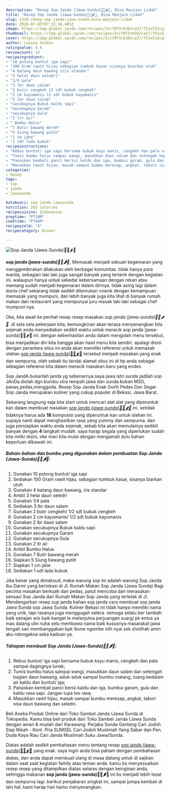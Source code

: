 ```yaml
---
description: "Resep Sop Janda (Jawa-Sunda)🧄🥩🌶🍲, Bisa Manjain Lidah"
title: "Resep Sop Janda (Jawa-Sunda)🧄🥩🌶🍲, Bisa Manjain Lidah"
slug: 1310-resep-sop-janda-jawa-sunda-bisa-manjain-lidah
date: 2020-07-03T07:32:34.401Z
image: https://img-global.cpcdn.com/recipes/2cc70f3c6382ca37/751x532cq70/sop-janda-jawa-sunda🧄🥩🌶🍲-foto-resep-utama.jpg
thumbnail: https://img-global.cpcdn.com/recipes/2cc70f3c6382ca37/751x532cq70/sop-janda-jawa-sunda🧄🥩🌶🍲-foto-resep-utama.jpg
cover: https://img-global.cpcdn.com/recipes/2cc70f3c6382ca37/751x532cq70/sop-janda-jawa-sunda🧄🥩🌶🍲-foto-resep-utama.jpg
author: Louisa Stokes
ratingvalue: 4.4
reviewcount: 14
recipeingredient:
- "10 potong buntut iga sapi"
- "100 Gram rawit hijau sebagian tumbuk kasar sisanya biarkan utuh"
- "4 batang daun bawang iris standar"
- "3 helai daun seledri"
- "1/4 pala"
- "3 lbr daun salam"
- "2 butir cengkeh 12 sdt bubuk cengkeh"
- "2 cm kayumanis 12 sdt bubuk kayumanis"
- "2 lbr daun salam"
- "secukupnya Bubuk kaldu sapi"
- "secukupnya Garam"
- "secukupnya Gula"
- "2 ltr air"
- " Bumbu Halus"
- "7 Butir bawang merah"
- "5 Siung bawang putih"
- "1 cm jahe"
- "1 sdt lada bubuk"
recipeinstructions:
- "Rebus buntut/ iga sapi bersama bubuk kayu manis, cengkeh dan pala sampai dagingnya lunak;"
- "Tumis bumbu halus sampai wangi, masukkan daun salam dan setengah bagian daun bawang, aduk-aduk sampai bumbu matang, tuang kedalam air kaldu dan buntut/ iga;"
- "Panaskan kembali panci berisi kaldu dan iga, bumbui garam, gula dan kaldu rasa sapi. Jangan lupa tes rasa;"
- "Masukkan rawit hijau, masak sampai bumbu meresap, angkat, taburi sisa daun bawang dan seledri."
categories:
- Resep
tags:
- sop
- janda
- jawasunda

katakunci: sop janda jawasunda 
nutrition: 263 calories
recipecuisine: Indonesian
preptime: "PT18M"
cooktime: "PT46M"
recipeyield: "4"
recipecategory: Dinner

---
```



![Sop Janda (Jawa-Sunda)🧄🥩🌶🍲](https://img-global.cpcdn.com/recipes/2cc70f3c6382ca37/751x532cq70/sop-janda-jawa-sunda🧄🥩🌶🍲-foto-resep-utama.jpg)

<b><i>sop janda (jawa-sunda)🧄🥩🌶🍲</i></b>, Memasak menjadi sebuah kegemaran yang menggembirakan dilakukan oleh berbagai komunitas. tidak hanya para wanita, sebagian laki laki juga sangat banyak yang tertarik dengan kegiatan ini. walaupun hanya untuk sekedar kebersamaan dengan rekan atau memang sudah menjadi kegemaran dalam dirinya. tidak asing lagi dalam dunia chef sekarang tidak sedikit ditemukan cowok dengan kemampuan memasak yang mumpuni, dan lebih banyak juga kita lihat di banyak rumah makan dan restaurant yang mempunyai juru masak laki laki sebagai chef mumpuni nya.

Oke, kita awali ke perihal resep resep masakan <i>sop janda (jawa-sunda)🧄🥩🌶🍲</i>. di sela sela pekerjaan kita, kemungkinan akan terasa menyenangkan bila sejenak anda menyediakan sedikit waktu untuk meracik sop janda (jawa-sunda)🧄🥩🌶🍲 ini. dengan keberhasilan anda dalam mengolah menu tersebut, bisa menjadikan diri kita bangga akan hasil menu kita sendiri. apalagi disini dengan perantara situs ini anda akan memiliki referensi untuk memasak olahan <u>sop janda (jawa-sunda)🧄🥩🌶🍲</u> tersebut menjadi masakan yang enak dan sempurna, oleh sebab itu tandai alamat situs ini di hp anda sebagai sebagian referensi kita dalam meracik masakan baru yang endes.

Sop JandA.bukanlah janda yg sebenarnya.saya jawa istri sunda jadilah sop JAnDa.diolah dgn bumbu xtra rempah jawa dan sunda bukan MSG, panas,pedas,menggoda. Resep Sop Janda Enak Gurih Pedas Dan Segar. Sop Janda merupakan kuliner yang cukup populer di Bekasi, Jawa Barat.


Sekarang langsung saja kita start untuk mencari alat alat yang diperuntuk kan dalam membuat masakan <u><i>sop janda (jawa-sunda)🧄🥩🌶🍲</i></u> ini. setidak tidaknya harus ada <b>18</b> komposisi yang diperuntuk kan untuk olahan ini. supaya nanti dapat menghasilkan rasa yang yummy dan sempurna. dan juga persiapkan waktu anda sejenak, sebab kita akan memulainya sedikit banyak dengan <b>4</b> langkah mudah. saya harap segala yang diperlukan sudah kita miliki disini, oke mari kita mulai dengan mengamati dulu bahan keperluan dibawah ini.

<!--inarticleads1-->

##### Bahan-bahan dan bumbu yang digunakan dalam pembuatan Sop Janda (Jawa-Sunda)🧄🥩🌶🍲:

1. Gunakan 10 potong buntut/ iga sapi
1. Sediakan 100 Gram rawit hijau, sebagian tumbuk kasar, sisanya biarkan utuh
1. Gunakan 4 batang daun bawang, iris standar
1. Ambil 3 helai daun seledri
1. Gunakan 1/4 pala
1. Sediakan 3 lbr daun salam
1. Gunakan 2 butir cengkeh/ 1/2 sdt bubuk cengkeh
1. Gunakan 2 cm kayumanis/ 1/2 sdt bubuk kayumanis
1. Gunakan 2 lbr daun salam
1. Gunakan secukupnya Bubuk kaldu sapi
1. Gunakan secukupnya Garam
1. Gunakan secukupnya Gula
1. Gunakan 2 ltr air
1. Ambil  Bumbu Halus
1. Gunakan 7 Butir bawang merah
1. Siapkan 5 Siung bawang putih
1. Siapkan 1 cm jahe
1. Sediakan 1 sdt lada bubuk


Jika benar yang dimaksud, maka warung sop ini adalah warung Sop Janda Ibu Darmi yang berlokasi di Jl. Rumah Makan Sop Janda (Jawa Sunda) Bagi pecinta masakan berkuah dan pedas, patut mencoba dan merasakan sensasi Sop Janda dari Rumah Makan Sop Janda yang terletak di Jl. Mendengarkan resep sup janda bahan sop janda cara membuat sop janda Jawa Sunda sop Jawa Sunda. Kuliner Bekasi ini tidak hanya memiliki nama yang unik, tapi rasanya juga menggugah selera. semoga selalu ber tambah baik senajan wis baik banget le melanjutna perjuangan suargi pk entus ya mas dalang ulin nuha selu membawa nama baik kususnya masarakat jawa tengah san membanggakan bpk ibune ngembe olih nyai sek sholihah amin aku ndongakna seka kadoan ya. 

<!--inarticleads2-->

##### Tahapan membuat Sop Janda (Jawa-Sunda)🧄🥩🌶🍲:

1. Rebus buntut/ iga sapi bersama bubuk kayu manis, cengkeh dan pala sampai dagingnya lunak;
1. Tumis bumbu halus sampai wangi, masukkan daun salam dan setengah bagian daun bawang, aduk-aduk sampai bumbu matang, tuang kedalam air kaldu dan buntut/ iga;
1. Panaskan kembali panci berisi kaldu dan iga, bumbui garam, gula dan kaldu rasa sapi. Jangan lupa tes rasa;
1. Masukkan rawit hijau, masak sampai bumbu meresap, angkat, taburi sisa daun bawang dan seledri.


Beli Aneka Produk Online dari Toko Sambel Janda (Jawa Sunda di Tokopedia. Kamu bisa beli produk dari Toko Sambel Janda (Jawa Sunda dengan aman &amp; mudah dari Karawang. Perjaka Sunda Ganteng Cari Jodoh Siap Nikah - Kont. Pria SUMSEL Cari Jodoh Muslimah Yang Sabar dan Pen. Duda Kaya Riau Cari Janda Muslimah Suku Jawa/Sunda. 

Diatas adalah sedikit pembahasan menu tentang resep <u>sop janda (jawa-sunda)🧄🥩🌶🍲</u> yang enak. saya ingin anda bisa paham dengan pembahasan diatas, dan anda dapat membuat ulang di masa datang untuk di sajikan dalam saat saat kegiatan family atau teman anda. kamu bs menyesuaikan resep resep yang ditampilkan diatas selaras dengan keinginan anda, sehingga makanan <b>sop janda (jawa-sunda)🧄🥩🌶🍲</b> ini bs menjadi lebih lezat dan sempurna lagi. berikut penjabaran singkat ini, sampai jumpa kembali di lain hal. kami harap hari kamu menyenangkan.
